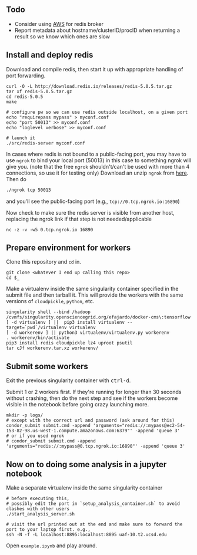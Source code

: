 ## Todo
* Consider using [AWS](https://docs.aws.amazon.com/AmazonElastiCache/latest/red-ug/nodes-connecting.html) for redis broker
* Report metadata about hostname/clusterID/procID when returning a result so we know which ones are slow

## Install and deploy redis

Download and compile redis, then start it up
with appropriate handling of port forwarding.
```
curl -O -L http://download.redis.io/releases/redis-5.0.5.tar.gz
tar xf redis-5.0.5.tar.gz
cd redis-5.0.5
make

# configure pw so we can use redis outside localhost, on a given port
echo "requirepass mypass" > myconf.conf
echo "port 50013" >> myconf.conf
echo "loglevel verbose" >> myconf.conf

# launch it
./src/redis-server myconf.conf

```

In cases where redis is not bound to a public-facing port, you may have to use `ngrok`
to bind your local port (50013) in this case to something ngrok will give you.
(note that the free `ngrok` shouldn't/can't be used with more than 4 connections, so use it for testing only)
Download an unzip `ngrok` from [here](https://ngrok.com/download). Then do
```bash
./ngrok tcp 50013
```
and you'll see the public-facing port (e.g., `tcp://0.tcp.ngrok.io:16890`)

Now check to make sure the redis server is visible from another host, replacing the ngrok link if
that step is not needed/applicable
```
nc -z -v -w5 0.tcp.ngrok.io 16890
```

## Prepare environment for workers

Clone this repository and `cd` in.
```
git clone <whatever I end up calling this repo>
cd $_
```

Make a virtualenv inside the same singularity container specified in the submit file and then tarball it.
This will provide the workers with the same versions of `cloudpickle`, `python`, etc.
```
singularity shell --bind /hadoop /cvmfs/singularity.opensciencegrid.org/efajardo/docker-cms\:tensorflow 
[ -d virtualenv ] ||  pip3 install virtualenv --target=`pwd`/virtualenv virtualenv
[ -d workerenv ] || python3 virtualenv/virtualenv.py workerenv
. workerenv/bin/activate
pip3 install redis cloudpickle lz4 uproot psutil
tar cJf workerenv.tar.xz workerenv/
```


## Submit some workers

Exit the previous singularity container with <kbd>ctrl-d</kbd>.

Submit 1 or 2 workers first. If they're running for longer than 30 seconds without crashing, then
do the next step and see if the workers become visible in the notebook before going crazy launching more.
```
mkdir -p logs/
# except with the correct url and password (ask around for this)
condor_submit submit.cmd -append 'arguments="redis://:mypass@ec2-54-153-82-98.us-west-1.compute.amazonaws.com:6379"' -append 'queue 3'
# or if you used ngrok
# condor_submit submit.cmd -append 'arguments="redis://:mypass@0.tcp.ngrok.io:16890"' -append 'queue 3'
```

## Now on to doing some analysis in a jupyter notebook

Make a separate virtualenv inside the same singularity container
```
# before executing this,
# possibly edit the port in `setup_analysis_container.sh` to avoid clashes with other users
./start_analysis_server.sh

# visit the url printed out at the end and make sure to forward the port to your laptop first. e.g.,
ssh -N -f -L localhost:8895:localhost:8895 uaf-10.t2.ucsd.edu
```

Open `example.ipynb` and play around.
